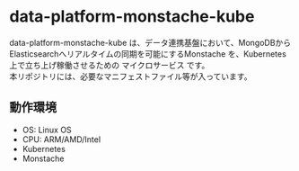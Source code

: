 # data-platform-monstache-kube
data-platform-monstache-kube は、データ連携基盤において、MongoDBからElasticsearchへリアルタイムの同期を可能にするMonstache を、Kubernetes上で立ち上げ稼働させるための マイクロサービス です。    
本リポジトリには、必要なマニフェストファイル等が入っています。  

## 動作環境

* OS: Linux OS  
* CPU: ARM/AMD/Intel  
* Kubernetes  
* Monstache  
